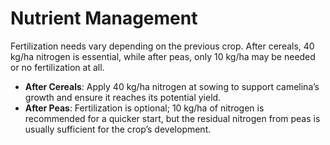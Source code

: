 # Nutrient Management

Fertilization needs vary depending on the previous crop. After cereals, 40 kg/ha nitrogen is essential, while after peas, only 10 kg/ha may be needed or no fertilization at all.

- **After Cereals**: Apply 40 kg/ha nitrogen at sowing to support camelina’s growth and ensure it reaches its potential yield.
- **After Peas**: Fertilization is optional; 10 kg/ha of nitrogen is recommended for a quicker start, but the residual nitrogen from peas is usually sufficient for the crop’s development.